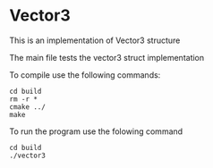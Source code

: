 Vector3
===============

This is an implementation of Vector3 structure 

The main file tests the vector3 struct implementation

To compile use the following commands:
```
cd build
rm -r *
cmake ../
make
```

To run the program use the folowing command
```
cd build
./vector3
```


